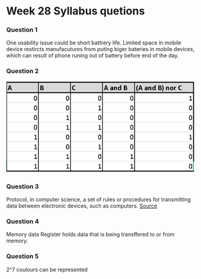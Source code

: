 Week 28 Syllabus quetions
===========================

### Question 1
One usability issue could be short battrery life. Limited space in mobile device restircts manufacutures from puting biger bateries in mobile devices, which can result of phone runing out of battery before end of the day.

### Question 2
![Truth table](truthtable.png)

### Question 3
Protocol, in computer science, a set of rules or procedures for transmitting data between electronic devices, such as computers. [Source](https://www.britannica.com/technology/protocol-computer-science)

### Question 4
Memory data Register holds data that is being transffered to or from memory. 

### Question 5
2^7 coulours can be represented
